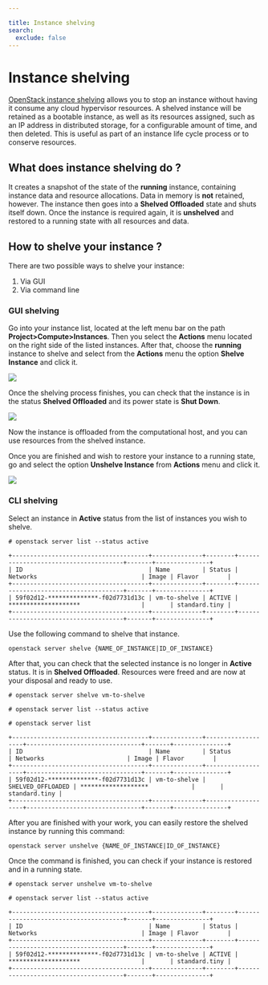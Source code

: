 ```yaml
---

title: Instance shelving
search:
  exclude: false
---
```


# Instance shelving 

[OpenStack instance shelving](https://docs.openstack.org/ocata/user-guide/cli-stop-and-start-an-instance.html#shelve-and-unshelve-an-instance) allows you to stop an instance without having it consume any cloud hypervisor resources. A shelved instance will be retained as a bootable instance, as well as its resources assigned, such as an IP address in distributed storage, for a configurable amount of time, and then deleted. This is useful as part of an instance life cycle process or to conserve resources.

## What does instance shelving do ?

It creates a snapshot of the state of the **running** instance, containing instance data and resource allocations. Data in memory is **not** retained, however. The instance then goes into a **Shelved Offloaded** state and shuts itself down. Once the instance is required again, it is **unshelved** and restored to a running state with all resources and data.

## How to shelve your instance ?

There are two possible ways to shelve your instance:

1. Via GUI
2. Via command line

### GUI shelving

Go into your instance list, located at the left menu bar on the path **Project>Compute>Instances**. Then you select the **Actions** menu located on the right side of the listed instances. After that, choose the **running** instance to shelve and select from the **Actions** menu the option **Shelve Instance** and click it.

![](/compute/openstack/images/instance-shelving/shelving.png)

Once the shelving process finishes, you can check that the instance is in the status **Shelved Offloaded** and its power state is **Shut Down**.

![](/compute/openstack/images/instance-shelving/shelving_status.png)

Now the instance is offloaded from the computational host, and you can use resources from the shelved instance.

Once you are finished and wish to restore your instance to a running state, go and select the option **Unshelve Instance** from **Actions** menu and click it.
 
 ![](/compute/openstack/images/instance-shelving/unshelving_status.png)

### CLI shelving

Select an instance in **Active** status from the list of instances you wish to shelve.

```
# openstack server list --status active 

+--------------------------------------+--------------+--------+--------------------------------------+-------+---------------+
| ID                                   | Name         | Status | Networks                             | Image | Flavor        |
+--------------------------------------+--------------+--------+--------------------------------------+-------+---------------+
| 59f02d12-**************-f02d7731d13c | vm-to-shelve | ACTIVE | ********************                 |       | standard.tiny |
+--------------------------------------+--------------+--------+--------------------------------------+-------+---------------+
```

Use the following command to shelve that instance.

```
openstack server shelve {NAME_OF_INSTANCE|ID_OF_INSTANCE}
```
After that, you can check that the selected instance is no longer in **Active** status. It is in **Shelved Offloaded**. Resources were freed and are now at your disposal and ready to use.

```
# openstack server shelve vm-to-shelve

# openstack server list --status active 

# openstack server list

+--------------------------------------+--------------+-------------------+--------------------------------+-------+---------------+
| ID                                   | Name         | Status            | Networks                       | Image | Flavor        |
+--------------------------------------+--------------+-------------------+--------------------------------+-------+---------------+
| 59f02d12-**************-f02d7731d13c | vm-to-shelve | SHELVED_OFFLOADED | *******************            |       | standard.tiny |
+--------------------------------------+--------------+-------------------+--------------------------------+-------+---------------+

```

After you are finished with your work, you can easily restore the shelved instance by running this command:

```
openstack server unshelve {NAME_OF_INSTANCE|ID_OF_INSTANCE}
```

 Once the command is finished, you can check if your instance is restored and in a running state.

```
# openstack server unshelve vm-to-shelve

# openstack server list --status active 

+--------------------------------------+--------------+--------+--------------------------------------+-------+---------------+
| ID                                   | Name         | Status | Networks                             | Image | Flavor        |
+--------------------------------------+--------------+--------+--------------------------------------+-------+---------------+
| 59f02d12-**************-f02d7731d13c | vm-to-shelve | ACTIVE | ********************                 |       | standard.tiny |
+--------------------------------------+--------------+--------+--------------------------------------+-------+---------------+
```